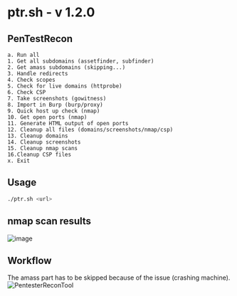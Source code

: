 # ptr.sh - v 1.2.0
## PenTestRecon
```
a. Run all
1. Get all subdomains (assetfinder, subfinder)
2. Get amass subdomains (skipping...)
3. Handle redirects
4. Check scopes
5. Check for live domains (httprobe)
6. Check CSP
7. Take screenshots (gowitness)
8. Import in Burp (burp/proxy)
9. Quick host up check (nmap)
10. Get open ports (nmap)
11. Generate HTML output of open ports
12. Cleanup all files (domains/screenshots/nmap/csp)
13. Cleanup domains
14. Cleanup screenshots
15. Cleanup nmap scans
16.Cleanup CSP files
x. Exit
```

## Usage
```bash
./ptr.sh <url>
```
## nmap scan results
![image](https://github.com/user-attachments/assets/46a31c23-8a03-4460-9828-a8539bef7938)

## Workflow
The amass part has to be skipped because of the issue (crashing machine).
![PentesterReconTool](https://github.com/user-attachments/assets/87fcd76c-2ec1-4428-89f6-ca5a84b0f088)

